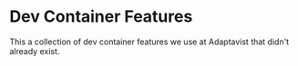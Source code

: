 # Dev Container Features

This a collection of dev container features we use at Adaptavist that didn't
already exist.

